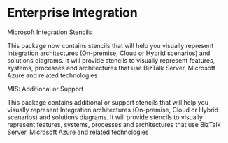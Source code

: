 # Enterprise Integration

Microsoft Integration Stencils 

This package now contains stencils that will help you visually represent Integration architectures (On-premise, Cloud or Hybrid scenarios) and solutions diagrams. It will provide stencils to visually represent features, systems, processes and architectures that use BizTalk Server, Microsoft Azure and related technologies


MIS: Additional or Support

This package contains additional or support stencils that will help you visually represent Integration architectures (On-premise, Cloud or Hybrid scenarios) and solutions diagrams. It will provide stencils to visually represent features, systems, processes and architectures that use BizTalk Server, Microsoft Azure and related technologies
